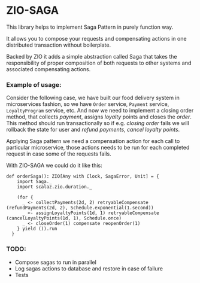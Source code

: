 # ZIO-SAGA

This library helps to implement Saga Pattern in purely function way.

It allows you to compose your requests and compensating actions in one distributed transaction
without boilerplate.


Backed by ZIO it adds a simple abstraction called Saga that takes the responsibility of
proper composition of both requests to other systems and associated compensating actions.

### Example of usage:

Consider the following case, we have built our food delivery system in microservices fashion, so
we have `Order` service, `Payment` service, `LoyaltyProgram` service, etc. 
And now we need to implement a closing order method, that collects *payment*, assigns *loyalty* points 
and closes the *order*. This method should run transactionally so if e.g. *closing order* fails we will 
rollback the state for user and *refund payments*, *cancel loyalty points*.

Applying Saga pattern we need a compensation action for each call to particular microservice, those 
actions needs to be run for each completed request in case some of the requests fails.

With ZIO-SAGA we could do it like this:

```
def orderSaga(): ZIO[Any with Clock, SagaError, Unit] = {
    import Saga._
    import scalaz.zio.duration._

    (for {
      _ <- collectPayments(2d, 2) retryableCompensate (refundPayments(2d, 2), Schedule.exponential(1.second))
      _ <- assignLoyaltyPoints(1d, 1) retryableCompensate (cancelLoyaltyPoints(1d, 1), Schedule.once)
      _ <- closeOrder(1) compensate reopenOrder(1)
    } yield ()).run
  }
```

### TODO:
- Compose sagas to run in parallel
- Log sagas actions to database and restore in case of failure
- Tests
